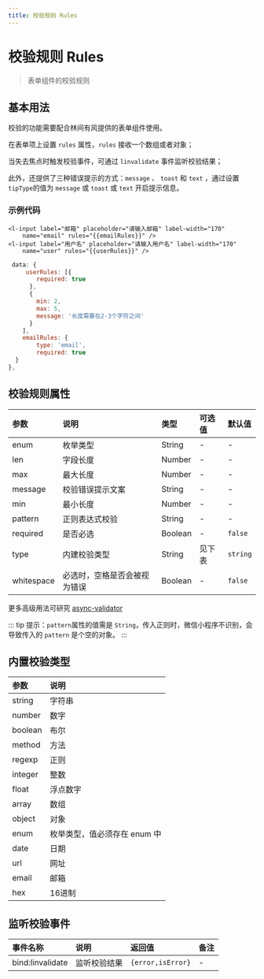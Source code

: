 ```yaml
---
title: 校验规则 Rules
---
```


# <H2Icon /> 校验规则 Rules

> 表单组件的校验规则

## 基本用法

校验的功能需要配合林间有风提供的表单组件使用。

在表单项上设置 `rules` 属性，`rules` 接收一个数组或者对象；

当失去焦点时触发校验事件，可通过 `linvalidate` 事件监听校验结果；

此外，还提供了三种错误提示的方式：`message` 、 `toast` 和 `text` ，通过设置 `tipType`的值为 `message` 或 `toast` 或 `text` 开启提示信息。

### 示例代码

```wxml
<l-input label="邮箱" placeholder="请输入邮箱" label-width="170" 
    name="email" rules="{{emailRules}}" />
<l-input label="用户名" placeholder="请输入用户名" label-width="170" 
    name="user" rules="{{userRules}}" />
```

```js
 data: {
     userRules: [{
        required: true
      },
      {
        min: 2,
        max: 5,
        message: '长度需要在2-3个字符之间'
      }
    ],
    emailRules: {
        type: 'email',
        required: true
  }
},
```

## 校验规则属性

| 参数       | 说明                         | 类型    | 可选值 | 默认值   |
| :--------- | :--------------------------- | :------ | :----- | :------- |
| enum       | 枚举类型                     | String  | -      | -        |
| len        | 字段长度                     | Number  | -      | -        |
| max        | 最大长度                     | Number  | -      | -        |
| message    | 校验错误提示文案             | String  | -      | -        |
| min        | 最小长度                     | Number  | -      | -        |
| pattern    | 正则表达式校验               | String  | -      | -        |
| required   | 是否必选                     | Boolean | -      | `false`  |
| type       | 内建校验类型                 | String  | 见下表 | `string` |
| whitespace | 必选时，空格是否会被视为错误 | Boolean | -      | `false`  |

更多高级用法可研究 [async-validator](https://github.com/yiminghe/async-validator)

::: tip 
提示：`pattern`属性的值需是 `String`，传入正则时，微信小程序不识别，会导致传入的 `pattern` 是个空的对象。
:::

## 内置校验类型

| 参数    | 说明                         |
| :------ | :--------------------------- |
| string  | 字符串                       |
| number  | 数字                         |
| boolean | 布尔                         |
| method  | 方法                         |
| regexp  | 正则                         |
| integer | 整数                         |
| float   | 浮点数字                     |
| array   | 数组                         |
| object  | 对象                         |
| enum    | 枚举类型，值必须存在 enum 中 |
| date    | 日期                         |
| url     | 网址                         |
| email   | 邮箱                          |
| hex     | 16进制                        |

## 监听校验事件

| 事件名称   | 说明   | 返回值   |  备注   | 
|:----|:----|:----|:----|
| bind:linvalidate | 监听校验结果 | `{error,isError}` | - |

<RightMenu />
